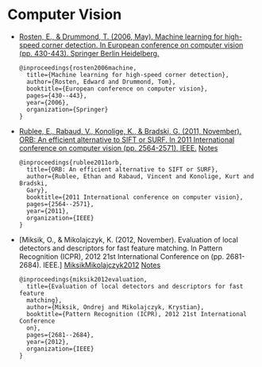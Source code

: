 # Computer Vision

- [Rosten, E., & Drummond, T. (2006, May). Machine learning for high-speed
  corner detection. In European conference on computer vision (pp. 430-443).
  Springer Berlin Heidelberg.][RostenDrummond2006]

  ```
  @inproceedings{rosten2006machine,
    title={Machine learning for high-speed corner detection},
    author={Rosten, Edward and Drummond, Tom},
    booktitle={European conference on computer vision},
    pages={430--443},
    year={2006},
    organization={Springer}
  }
  ```

- [Rublee, E., Rabaud, V., Konolige, K., & Bradski, G. (2011, November). ORB:
  An efficient alternative to SIFT or SURF. In 2011 International conference on
  computer vision (pp. 2564-2571). IEEE.][RubleeEtAl2011]
  [Notes](#papers/notes/computer_vision/RubleeEtAl2011)

  ```
  @inproceedings{rublee2011orb,
    title={ORB: An efficient alternative to SIFT or SURF},
    author={Rublee, Ethan and Rabaud, Vincent and Konolige, Kurt and Bradski,
    Gary},
    booktitle={2011 International conference on computer vision},
    pages={2564--2571},
    year={2011},
    organization={IEEE}
  }
  ```

- [Miksik, O., & Mikolajczyk, K. (2012, November). Evaluation of local
  detectors and descriptors for fast feature matching. In Pattern Recognition
  (ICPR), 2012 21st International Conference on (pp. 2681-2684). IEEE.]
  [MiksikMikolajczyk2012]
  [Notes](#papers/notes/computer_vision/MiksikMikolajczyk2012)

  ```
  @inproceedings{miksik2012evaluation,
    title={Evaluation of local detectors and descriptors for fast feature
    matching},
    author={Miksik, Ondrej and Mikolajczyk, Krystian},
    booktitle={Pattern Recognition (ICPR), 2012 21st International Conference
    on},
    pages={2681--2684},
    year={2012},
    organization={IEEE}
  }
  ```


[RostenDrummond2006]: https://www.edwardrosten.com/work/rosten_2006_machine.pdf
[RubleeEtAl2011]: http://www.vision.cs.chubu.ac.jp/CV-R/pdf/Rublee_iccv2011.pdf
[MiksikMikolajczyk2012]: http://epubs.surrey.ac.uk/806146/1/miksik2012icpr.pdf

